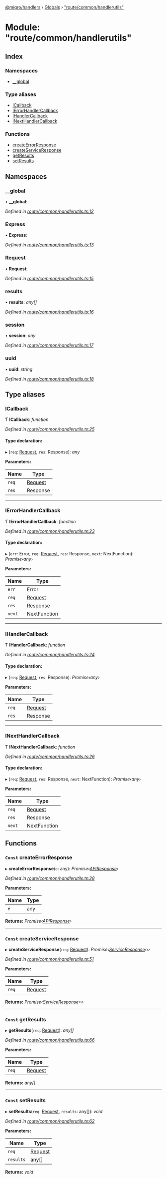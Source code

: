 [@miqro/handlers](../README.md) › [Globals](../globals.md) › ["route/common/handlerutils"](_route_common_handlerutils_.md)

# Module: "route/common/handlerutils"

## Index

### Namespaces

* [__global](_route_common_handlerutils_.md#__global)

### Type aliases

* [ICallback](_route_common_handlerutils_.md#icallback)
* [IErrorHandlerCallback](_route_common_handlerutils_.md#ierrorhandlercallback)
* [IHandlerCallback](_route_common_handlerutils_.md#ihandlercallback)
* [INextHandlerCallback](_route_common_handlerutils_.md#inexthandlercallback)

### Functions

* [createErrorResponse](_route_common_handlerutils_.md#const-createerrorresponse)
* [createServiceResponse](_route_common_handlerutils_.md#const-createserviceresponse)
* [getResults](_route_common_handlerutils_.md#const-getresults)
* [setResults](_route_common_handlerutils_.md#const-setresults)

## Namespaces

###  __global

• **__global**:

*Defined in [route/common/handlerutils.ts:12](https://github.com/claukers/miqro-express/blob/7e34ed5/src/route/common/handlerutils.ts#L12)*

###  Express

• **Express**:

*Defined in [route/common/handlerutils.ts:13](https://github.com/claukers/miqro-express/blob/7e34ed5/src/route/common/handlerutils.ts#L13)*

###  Request

• **Request**:

*Defined in [route/common/handlerutils.ts:15](https://github.com/claukers/miqro-express/blob/7e34ed5/src/route/common/handlerutils.ts#L15)*

###  results

• **results**: *any[]*

*Defined in [route/common/handlerutils.ts:16](https://github.com/claukers/miqro-express/blob/7e34ed5/src/route/common/handlerutils.ts#L16)*

###  session

• **session**: *any*

*Defined in [route/common/handlerutils.ts:17](https://github.com/claukers/miqro-express/blob/7e34ed5/src/route/common/handlerutils.ts#L17)*

###  uuid

• **uuid**: *string*

*Defined in [route/common/handlerutils.ts:18](https://github.com/claukers/miqro-express/blob/7e34ed5/src/route/common/handlerutils.ts#L18)*

## Type aliases

###  ICallback

Ƭ **ICallback**: *function*

*Defined in [route/common/handlerutils.ts:25](https://github.com/claukers/miqro-express/blob/7e34ed5/src/route/common/handlerutils.ts#L25)*

#### Type declaration:

▸ (`req`: [Request](_route_common_handlerutils_.md#request), `res`: Response): *any*

**Parameters:**

Name | Type |
------ | ------ |
`req` | [Request](_route_common_handlerutils_.md#request) |
`res` | Response |

___

###  IErrorHandlerCallback

Ƭ **IErrorHandlerCallback**: *function*

*Defined in [route/common/handlerutils.ts:23](https://github.com/claukers/miqro-express/blob/7e34ed5/src/route/common/handlerutils.ts#L23)*

#### Type declaration:

▸ (`err`: Error, `req`: [Request](_route_common_handlerutils_.md#request), `res`: Response, `next`: NextFunction): *Promise‹any›*

**Parameters:**

Name | Type |
------ | ------ |
`err` | Error |
`req` | [Request](_route_common_handlerutils_.md#request) |
`res` | Response |
`next` | NextFunction |

___

###  IHandlerCallback

Ƭ **IHandlerCallback**: *function*

*Defined in [route/common/handlerutils.ts:24](https://github.com/claukers/miqro-express/blob/7e34ed5/src/route/common/handlerutils.ts#L24)*

#### Type declaration:

▸ (`req`: [Request](_route_common_handlerutils_.md#request), `res`: Response): *Promise‹any›*

**Parameters:**

Name | Type |
------ | ------ |
`req` | [Request](_route_common_handlerutils_.md#request) |
`res` | Response |

___

###  INextHandlerCallback

Ƭ **INextHandlerCallback**: *function*

*Defined in [route/common/handlerutils.ts:26](https://github.com/claukers/miqro-express/blob/7e34ed5/src/route/common/handlerutils.ts#L26)*

#### Type declaration:

▸ (`req`: [Request](_route_common_handlerutils_.md#request), `res`: Response, `next`: NextFunction): *Promise‹any›*

**Parameters:**

Name | Type |
------ | ------ |
`req` | [Request](_route_common_handlerutils_.md#request) |
`res` | Response |
`next` | NextFunction |

## Functions

### `Const` createErrorResponse

▸ **createErrorResponse**(`e`: any): *Promise‹[APIResponse](../classes/_route_response_api_.apiresponse.md)›*

*Defined in [route/common/handlerutils.ts:28](https://github.com/claukers/miqro-express/blob/7e34ed5/src/route/common/handlerutils.ts#L28)*

**Parameters:**

Name | Type |
------ | ------ |
`e` | any |

**Returns:** *Promise‹[APIResponse](../classes/_route_response_api_.apiresponse.md)›*

___

### `Const` createServiceResponse

▸ **createServiceResponse**(`req`: [Request](_route_common_handlerutils_.md#request)): *Promise‹[ServiceResponse](../classes/_route_response_service_.serviceresponse.md)‹››*

*Defined in [route/common/handlerutils.ts:51](https://github.com/claukers/miqro-express/blob/7e34ed5/src/route/common/handlerutils.ts#L51)*

**Parameters:**

Name | Type |
------ | ------ |
`req` | [Request](_route_common_handlerutils_.md#request) |

**Returns:** *Promise‹[ServiceResponse](../classes/_route_response_service_.serviceresponse.md)‹››*

___

### `Const` getResults

▸ **getResults**(`req`: [Request](_route_common_handlerutils_.md#request)): *any[]*

*Defined in [route/common/handlerutils.ts:66](https://github.com/claukers/miqro-express/blob/7e34ed5/src/route/common/handlerutils.ts#L66)*

**Parameters:**

Name | Type |
------ | ------ |
`req` | [Request](_route_common_handlerutils_.md#request) |

**Returns:** *any[]*

___

### `Const` setResults

▸ **setResults**(`req`: [Request](_route_common_handlerutils_.md#request), `results`: any[]): *void*

*Defined in [route/common/handlerutils.ts:62](https://github.com/claukers/miqro-express/blob/7e34ed5/src/route/common/handlerutils.ts#L62)*

**Parameters:**

Name | Type |
------ | ------ |
`req` | [Request](_route_common_handlerutils_.md#request) |
`results` | any[] |

**Returns:** *void*
